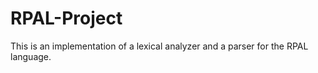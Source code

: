 # RPAL-Project
This is an implementation of a lexical analyzer and a parser for the RPAL language. 
